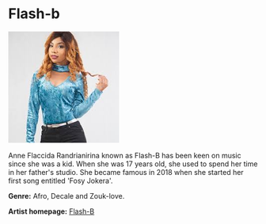 # Flash-b


![flash-b.md](flash.jpg)

Anne Flaccida Randrianirina known as Flash-B has been keen on music since she was a kid. When she was 17 years old, she used to spend her time in her father's studio. She became famous in 2018 when she started her first song entitled 'Fosy Jokera'.

**Genre:** Afro, Decale and Zouk-love.

**Artist homepage:** [Flash-B](https://web.facebook.com/PetiteBlindee/)
